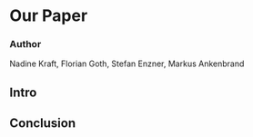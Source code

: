 # Our Paper

### Author
Nadine Kraft, Florian Goth, Stefan Enzner, Markus Ankenbrand

## Intro

## Conclusion


